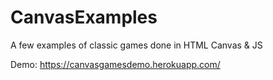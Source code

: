 # CanvasExamples
A few examples of classic games done in HTML Canvas &amp; JS

Demo: https://canvasgamesdemo.herokuapp.com/
